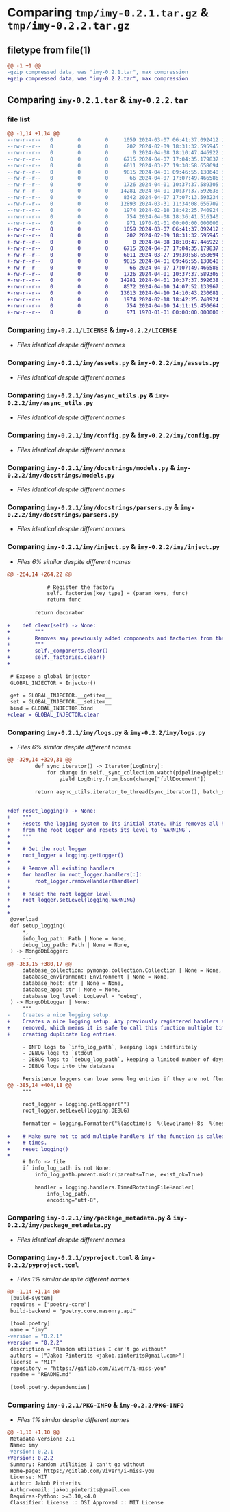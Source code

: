 # Comparing `tmp/imy-0.2.1.tar.gz` & `tmp/imy-0.2.2.tar.gz`

## filetype from file(1)

```diff
@@ -1 +1 @@
-gzip compressed data, was "imy-0.2.1.tar", max compression
+gzip compressed data, was "imy-0.2.2.tar", max compression
```

## Comparing `imy-0.2.1.tar` & `imy-0.2.2.tar`

### file list

```diff
@@ -1,14 +1,14 @@
--rw-r--r--   0        0        0     1059 2024-03-07 06:41:37.092412 imy-0.2.1/LICENSE
--rw-r--r--   0        0        0      202 2024-02-09 18:31:32.595945 imy-0.2.1/README.md
--rw-r--r--   0        0        0        0 2024-04-08 18:10:47.446922 imy-0.2.1/imy/__init__.py
--rw-r--r--   0        0        0     6715 2024-04-07 17:04:35.179837 imy-0.2.1/imy/assets.py
--rw-r--r--   0        0        0     6011 2024-03-27 19:30:58.658694 imy-0.2.1/imy/async_utils.py
--rw-r--r--   0        0        0     9815 2024-04-01 09:46:55.130648 imy-0.2.1/imy/config.py
--rw-r--r--   0        0        0       66 2024-04-07 17:07:49.466586 imy-0.2.1/imy/docstrings/__init__.py
--rw-r--r--   0        0        0     1726 2024-04-01 10:37:37.589305 imy-0.2.1/imy/docstrings/models.py
--rw-r--r--   0        0        0    14281 2024-04-01 10:37:37.592638 imy-0.2.1/imy/docstrings/parsers.py
--rw-r--r--   0        0        0     8342 2024-04-07 17:07:13.593234 imy-0.2.1/imy/inject.py
--rw-r--r--   0        0        0    12893 2024-03-31 11:34:08.656709 imy-0.2.1/imy/logs.py
--rw-r--r--   0        0        0     1974 2024-02-18 18:42:25.740924 imy-0.2.1/imy/package_metadata.py
--rw-r--r--   0        0        0      754 2024-04-08 18:36:41.516140 imy-0.2.1/pyproject.toml
--rw-r--r--   0        0        0      971 1970-01-01 00:00:00.000000 imy-0.2.1/PKG-INFO
+-rw-r--r--   0        0        0     1059 2024-03-07 06:41:37.092412 imy-0.2.2/LICENSE
+-rw-r--r--   0        0        0      202 2024-02-09 18:31:32.595945 imy-0.2.2/README.md
+-rw-r--r--   0        0        0        0 2024-04-08 18:10:47.446922 imy-0.2.2/imy/__init__.py
+-rw-r--r--   0        0        0     6715 2024-04-07 17:04:35.179837 imy-0.2.2/imy/assets.py
+-rw-r--r--   0        0        0     6011 2024-03-27 19:30:58.658694 imy-0.2.2/imy/async_utils.py
+-rw-r--r--   0        0        0     9815 2024-04-01 09:46:55.130648 imy-0.2.2/imy/config.py
+-rw-r--r--   0        0        0       66 2024-04-07 17:07:49.466586 imy-0.2.2/imy/docstrings/__init__.py
+-rw-r--r--   0        0        0     1726 2024-04-01 10:37:37.589305 imy-0.2.2/imy/docstrings/models.py
+-rw-r--r--   0        0        0    14281 2024-04-01 10:37:37.592638 imy-0.2.2/imy/docstrings/parsers.py
+-rw-r--r--   0        0        0     8572 2024-04-10 14:07:52.133967 imy-0.2.2/imy/inject.py
+-rw-r--r--   0        0        0    13613 2024-04-10 14:10:43.230681 imy-0.2.2/imy/logs.py
+-rw-r--r--   0        0        0     1974 2024-02-18 18:42:25.740924 imy-0.2.2/imy/package_metadata.py
+-rw-r--r--   0        0        0      754 2024-04-10 14:11:15.450664 imy-0.2.2/pyproject.toml
+-rw-r--r--   0        0        0      971 1970-01-01 00:00:00.000000 imy-0.2.2/PKG-INFO
```

### Comparing `imy-0.2.1/LICENSE` & `imy-0.2.2/LICENSE`

 * *Files identical despite different names*

### Comparing `imy-0.2.1/imy/assets.py` & `imy-0.2.2/imy/assets.py`

 * *Files identical despite different names*

### Comparing `imy-0.2.1/imy/async_utils.py` & `imy-0.2.2/imy/async_utils.py`

 * *Files identical despite different names*

### Comparing `imy-0.2.1/imy/config.py` & `imy-0.2.2/imy/config.py`

 * *Files identical despite different names*

### Comparing `imy-0.2.1/imy/docstrings/models.py` & `imy-0.2.2/imy/docstrings/models.py`

 * *Files identical despite different names*

### Comparing `imy-0.2.1/imy/docstrings/parsers.py` & `imy-0.2.2/imy/docstrings/parsers.py`

 * *Files identical despite different names*

### Comparing `imy-0.2.1/imy/inject.py` & `imy-0.2.2/imy/inject.py`

 * *Files 6% similar despite different names*

```diff
@@ -264,14 +264,22 @@
 
             # Register the factory
             self._factories[key_type] = (param_keys, func)
             return func
 
         return decorator
 
+    def clear(self) -> None:
+        """
+        Removes any previously added components and factories from the injector.
+        """
+        self._components.clear()
+        self._factories.clear()
+
 
 # Expose a global injector
 GLOBAL_INJECTOR = Injector()
 
 get = GLOBAL_INJECTOR.__getitem__
 set = GLOBAL_INJECTOR.__setitem__
 bind = GLOBAL_INJECTOR.bind
+clear = GLOBAL_INJECTOR.clear
```

### Comparing `imy-0.2.1/imy/logs.py` & `imy-0.2.2/imy/logs.py`

 * *Files 6% similar despite different names*

```diff
@@ -329,14 +329,31 @@
         def sync_iterator() -> Iterator[LogEntry]:
             for change in self._sync_collection.watch(pipeline=pipeline):
                 yield LogEntry.from_bson(change["fullDocument"])
 
         return async_utils.iterator_to_thread(sync_iterator(), batch_size=1)
 
 
+def reset_logging() -> None:
+    """
+    Resets the logging system to its initial state. This removes all handlers
+    from the root logger and resets its level to `WARNING`.
+    """
+
+    # Get the root logger
+    root_logger = logging.getLogger()
+
+    # Remove all existing handlers
+    for handler in root_logger.handlers[:]:
+        root_logger.removeHandler(handler)
+
+    # Reset the root logger level
+    root_logger.setLevel(logging.WARNING)
+
+
 @overload
 def setup_logging(
     *,
     info_log_path: Path | None = None,
     debug_log_path: Path | None = None,
 ) -> MongoDbLogger:
     ...
@@ -363,15 +380,17 @@
     database_collection: pymongo.collection.Collection | None = None,
     database_environment: Environment | None = None,
     database_host: str | None = None,
     database_app: str | None = None,
     database_log_level: LogLevel = "debug",
 ) -> MongoDbLogger | None:
     """
-    Creates a nice logging setup.
+    Creates a nice logging setup. Any previously registered handlers are
+    removed, which means it is safe to call this function multiple times without
+    creating duplicate log entries.
 
     - INFO logs to `info_log_path`, keeping logs indefinitely
     - DEBUG logs to `stdout`
     - DEBUG logs to `debug_log_path`, keeping a limited number of days
     - DEBUG logs into the database
 
     Persistence loggers can lose some log entries if they are not flushed before
@@ -385,14 +404,18 @@
     """
 
     root_logger = logging.getLogger("")
     root_logger.setLevel(logging.DEBUG)
 
     formatter = logging.Formatter("%(asctime)s  %(levelname)-8s  %(message)s")
 
+    # Make sure not to add multiple handlers if the function is called multiple
+    # times.
+    reset_logging()
+
     # Info -> file
     if info_log_path is not None:
         info_log_path.parent.mkdir(parents=True, exist_ok=True)
 
         handler = logging.handlers.TimedRotatingFileHandler(
             info_log_path,
             encoding="utf-8",
```

### Comparing `imy-0.2.1/imy/package_metadata.py` & `imy-0.2.2/imy/package_metadata.py`

 * *Files identical despite different names*

### Comparing `imy-0.2.1/pyproject.toml` & `imy-0.2.2/pyproject.toml`

 * *Files 1% similar despite different names*

```diff
@@ -1,14 +1,14 @@
 [build-system]
 requires = ["poetry-core"]
 build-backend = "poetry.core.masonry.api"
 
 [tool.poetry]
 name = "imy"
-version = "0.2.1"
+version = "0.2.2"
 description = "Random utilities I can't go without"
 authors = ["Jakob Pinterits <jakob.pinterits@gmail.com>"]
 license = "MIT"
 repository = "https://gitlab.com/Vivern/i-miss-you"
 readme = "README.md"
 
 [tool.poetry.dependencies]
```

### Comparing `imy-0.2.1/PKG-INFO` & `imy-0.2.2/PKG-INFO`

 * *Files 1% similar despite different names*

```diff
@@ -1,10 +1,10 @@
 Metadata-Version: 2.1
 Name: imy
-Version: 0.2.1
+Version: 0.2.2
 Summary: Random utilities I can't go without
 Home-page: https://gitlab.com/Vivern/i-miss-you
 License: MIT
 Author: Jakob Pinterits
 Author-email: jakob.pinterits@gmail.com
 Requires-Python: >=3.10,<4.0
 Classifier: License :: OSI Approved :: MIT License
```

